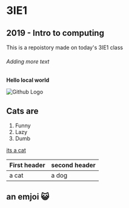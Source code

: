 # 3IE1

## 2019 - Intro to computing
  This is a repoistory made on today's 3IE1 class

###### Adding more text
  __Hello local world__
  
![Github Logo](/images/scared-surprised-cat-face.jpg)


## Cats are
1. Funny
2. Lazy
3. Dumb

[its a cat](https://bgr.com/2016/06/07/funny-cat-skydiving-experiment/)

First header | second header
-------------|--------------
a cat | a dog

## an emjoi :smiley_cat:
